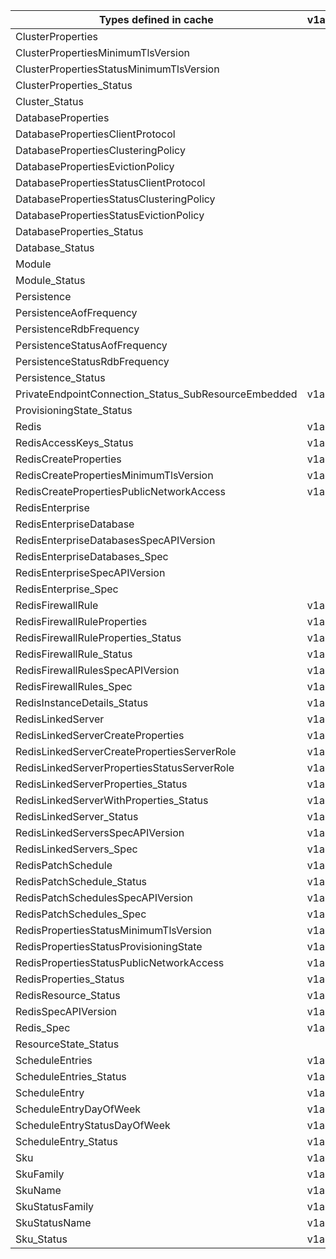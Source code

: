 | Types defined in cache                               | v1alpha1api20201201 | v1alpha1api20210301 |
|------------------------------------------------------|---------------------|---------------------|
| ClusterProperties                                    |                     | v1alpha1api20210301 |
| ClusterPropertiesMinimumTlsVersion                   |                     | v1alpha1api20210301 |
| ClusterPropertiesStatusMinimumTlsVersion             |                     | v1alpha1api20210301 |
| ClusterProperties_Status                             |                     | v1alpha1api20210301 |
| Cluster_Status                                       |                     | v1alpha1api20210301 |
| DatabaseProperties                                   |                     | v1alpha1api20210301 |
| DatabasePropertiesClientProtocol                     |                     | v1alpha1api20210301 |
| DatabasePropertiesClusteringPolicy                   |                     | v1alpha1api20210301 |
| DatabasePropertiesEvictionPolicy                     |                     | v1alpha1api20210301 |
| DatabasePropertiesStatusClientProtocol               |                     | v1alpha1api20210301 |
| DatabasePropertiesStatusClusteringPolicy             |                     | v1alpha1api20210301 |
| DatabasePropertiesStatusEvictionPolicy               |                     | v1alpha1api20210301 |
| DatabaseProperties_Status                            |                     | v1alpha1api20210301 |
| Database_Status                                      |                     | v1alpha1api20210301 |
| Module                                               |                     | v1alpha1api20210301 |
| Module_Status                                        |                     | v1alpha1api20210301 |
| Persistence                                          |                     | v1alpha1api20210301 |
| PersistenceAofFrequency                              |                     | v1alpha1api20210301 |
| PersistenceRdbFrequency                              |                     | v1alpha1api20210301 |
| PersistenceStatusAofFrequency                        |                     | v1alpha1api20210301 |
| PersistenceStatusRdbFrequency                        |                     | v1alpha1api20210301 |
| Persistence_Status                                   |                     | v1alpha1api20210301 |
| PrivateEndpointConnection_Status_SubResourceEmbedded | v1alpha1api20201201 | v1alpha1api20210301 |
| ProvisioningState_Status                             |                     | v1alpha1api20210301 |
| Redis                                                | v1alpha1api20201201 |                     |
| RedisAccessKeys_Status                               | v1alpha1api20201201 |                     |
| RedisCreateProperties                                | v1alpha1api20201201 |                     |
| RedisCreatePropertiesMinimumTlsVersion               | v1alpha1api20201201 |                     |
| RedisCreatePropertiesPublicNetworkAccess             | v1alpha1api20201201 |                     |
| RedisEnterprise                                      |                     | v1alpha1api20210301 |
| RedisEnterpriseDatabase                              |                     | v1alpha1api20210301 |
| RedisEnterpriseDatabasesSpecAPIVersion               |                     | v1alpha1api20210301 |
| RedisEnterpriseDatabases_Spec                        |                     | v1alpha1api20210301 |
| RedisEnterpriseSpecAPIVersion                        |                     | v1alpha1api20210301 |
| RedisEnterprise_Spec                                 |                     | v1alpha1api20210301 |
| RedisFirewallRule                                    | v1alpha1api20201201 |                     |
| RedisFirewallRuleProperties                          | v1alpha1api20201201 |                     |
| RedisFirewallRuleProperties_Status                   | v1alpha1api20201201 |                     |
| RedisFirewallRule_Status                             | v1alpha1api20201201 |                     |
| RedisFirewallRulesSpecAPIVersion                     | v1alpha1api20201201 |                     |
| RedisFirewallRules_Spec                              | v1alpha1api20201201 |                     |
| RedisInstanceDetails_Status                          | v1alpha1api20201201 |                     |
| RedisLinkedServer                                    | v1alpha1api20201201 |                     |
| RedisLinkedServerCreateProperties                    | v1alpha1api20201201 |                     |
| RedisLinkedServerCreatePropertiesServerRole          | v1alpha1api20201201 |                     |
| RedisLinkedServerPropertiesStatusServerRole          | v1alpha1api20201201 |                     |
| RedisLinkedServerProperties_Status                   | v1alpha1api20201201 |                     |
| RedisLinkedServerWithProperties_Status               | v1alpha1api20201201 |                     |
| RedisLinkedServer_Status                             | v1alpha1api20201201 |                     |
| RedisLinkedServersSpecAPIVersion                     | v1alpha1api20201201 |                     |
| RedisLinkedServers_Spec                              | v1alpha1api20201201 |                     |
| RedisPatchSchedule                                   | v1alpha1api20201201 |                     |
| RedisPatchSchedule_Status                            | v1alpha1api20201201 |                     |
| RedisPatchSchedulesSpecAPIVersion                    | v1alpha1api20201201 |                     |
| RedisPatchSchedules_Spec                             | v1alpha1api20201201 |                     |
| RedisPropertiesStatusMinimumTlsVersion               | v1alpha1api20201201 |                     |
| RedisPropertiesStatusProvisioningState               | v1alpha1api20201201 |                     |
| RedisPropertiesStatusPublicNetworkAccess             | v1alpha1api20201201 |                     |
| RedisProperties_Status                               | v1alpha1api20201201 |                     |
| RedisResource_Status                                 | v1alpha1api20201201 |                     |
| RedisSpecAPIVersion                                  | v1alpha1api20201201 |                     |
| Redis_Spec                                           | v1alpha1api20201201 |                     |
| ResourceState_Status                                 |                     | v1alpha1api20210301 |
| ScheduleEntries                                      | v1alpha1api20201201 |                     |
| ScheduleEntries_Status                               | v1alpha1api20201201 |                     |
| ScheduleEntry                                        | v1alpha1api20201201 |                     |
| ScheduleEntryDayOfWeek                               | v1alpha1api20201201 |                     |
| ScheduleEntryStatusDayOfWeek                         | v1alpha1api20201201 |                     |
| ScheduleEntry_Status                                 | v1alpha1api20201201 |                     |
| Sku                                                  | v1alpha1api20201201 | v1alpha1api20210301 |
| SkuFamily                                            | v1alpha1api20201201 |                     |
| SkuName                                              | v1alpha1api20201201 | v1alpha1api20210301 |
| SkuStatusFamily                                      | v1alpha1api20201201 |                     |
| SkuStatusName                                        | v1alpha1api20201201 | v1alpha1api20210301 |
| Sku_Status                                           | v1alpha1api20201201 | v1alpha1api20210301 |
